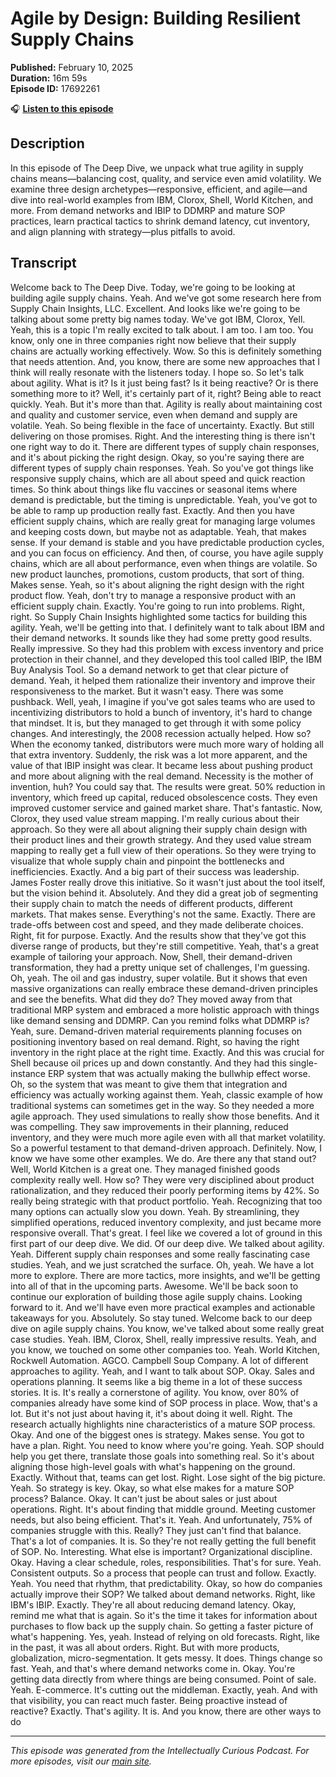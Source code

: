 # Agile by Design: Building Resilient Supply Chains

**Published:** February 10, 2025  
**Duration:** 16m 59s  
**Episode ID:** 17692261

🎧 **[Listen to this episode](https://intellectuallycurious.buzzsprout.com/2529712/episodes/17692261-agile-by-design-building-resilient-supply-chains)**

## Description

In this episode of The Deep Dive, we unpack what true agility in supply chains means—balancing cost, quality, and service even amid volatility. We examine three design archetypes—responsive, efficient, and agile—and dive into real-world examples from IBM, Clorox, Shell, World Kitchen, and more. From demand networks and IBIP to DDMRP and mature SOP practices, learn practical tactics to shrink demand latency, cut inventory, and align planning with strategy—plus pitfalls to avoid.

## Transcript

Welcome back to The Deep Dive. Today, we're going to be looking at building agile supply chains. Yeah. And we've got some research here from Supply Chain Insights, LLC. Excellent. And looks like we're going to be talking about some pretty big names today. We've got IBM, Clorox, Yell. Yeah, this is a topic I'm really excited to talk about. I am too. I am too. You know, only one in three companies right now believe that their supply chains are actually working effectively. Wow. So this is definitely something that needs attention. And, you know, there are some new approaches that I think will really resonate with the listeners today. I hope so. So let's talk about agility. What is it? Is it just being fast? Is it being reactive? Or is there something more to it? Well, it's certainly part of it, right? Being able to react quickly. Yeah. But it's more than that. Agility is really about maintaining cost and quality and customer service, even when demand and supply are volatile. Yeah. So being flexible in the face of uncertainty. Exactly. But still delivering on those promises. Right. And the interesting thing is there isn't one right way to do it. There are different types of supply chain responses, and it's about picking the right design. Okay, so you're saying there are different types of supply chain responses. Yeah. So you've got things like responsive supply chains, which are all about speed and quick reaction times. So think about things like flu vaccines or seasonal items where demand is predictable, but the timing is unpredictable. Yeah, you've got to be able to ramp up production really fast. Exactly. And then you have efficient supply chains, which are really great for managing large volumes and keeping costs down, but maybe not as adaptable. Yeah, that makes sense. If your demand is stable and you have predictable production cycles, and you can focus on efficiency. And then, of course, you have agile supply chains, which are all about performance, even when things are volatile. So new product launches, promotions, custom products, that sort of thing. Makes sense. Yeah, so it's about aligning the right design with the right product flow. Yeah, don't try to manage a responsive product with an efficient supply chain. Exactly. You're going to run into problems. Right, right. So Supply Chain Insights highlighted some tactics for building this agility. Yeah, we'll be getting into that. I definitely want to talk about IBM and their demand networks. It sounds like they had some pretty good results. Really impressive. So they had this problem with excess inventory and price protection in their channel, and they developed this tool called IBIP, the IBM Buy Analysis Tool. So a demand network to get that clear picture of demand. Yeah, it helped them rationalize their inventory and improve their responsiveness to the market. But it wasn't easy. There was some pushback. Well, yeah, I imagine if you've got sales teams who are used to incentivizing distributors to hold a bunch of inventory, it's hard to change that mindset. It is, but they managed to get through it with some policy changes. And interestingly, the 2008 recession actually helped. How so? When the economy tanked, distributors were much more wary of holding all that extra inventory. Suddenly, the risk was a lot more apparent, and the value of that IBIP insight was clear. It became less about pushing product and more about aligning with the real demand. Necessity is the mother of invention, huh? You could say that. The results were great. 50% reduction in inventory, which freed up capital, reduced obsolescence costs. They even improved customer service and gained market share. That's fantastic. Now, Clorox, they used value stream mapping. I'm really curious about their approach. So they were all about aligning their supply chain design with their product lines and their growth strategy. And they used value stream mapping to really get a full view of their operations. So they were trying to visualize that whole supply chain and pinpoint the bottlenecks and inefficiencies. Exactly. And a big part of their success was leadership. James Foster really drove this initiative. So it wasn't just about the tool itself, but the vision behind it. Absolutely. And they did a great job of segmenting their supply chain to match the needs of different products, different markets. That makes sense. Everything's not the same. Exactly. There are trade-offs between cost and speed, and they made deliberate choices. Right, fit for purpose. Exactly. And the results show that they've got this diverse range of products, but they're still competitive. Yeah, that's a great example of tailoring your approach. Now, Shell, their demand-driven transformation, they had a pretty unique set of challenges, I'm guessing. Oh, yeah. The oil and gas industry, super volatile. But it shows that even massive organizations can really embrace these demand-driven principles and see the benefits. What did they do? They moved away from that traditional MRP system and embraced a more holistic approach with things like demand sensing and DDMRP. Can you remind folks what DDMRP is? Yeah, sure. Demand-driven material requirements planning focuses on positioning inventory based on real demand. Right, so having the right inventory in the right place at the right time. Exactly. And this was crucial for Shell because oil prices up and down constantly. And they had this single-instance ERP system that was actually making the bullwhip effect worse. Oh, so the system that was meant to give them that integration and efficiency was actually working against them. Yeah, classic example of how traditional systems can sometimes get in the way. So they needed a more agile approach. They used simulations to really show those benefits. And it was compelling. They saw improvements in their planning, reduced inventory, and they were much more agile even with all that market volatility. So a powerful testament to that demand-driven approach. Definitely. Now, I know we have some other examples. We do. Are there any that stand out? Well, World Kitchen is a great one. They managed finished goods complexity really well. How so? They were very disciplined about product rationalization, and they reduced their poorly performing items by 42%. So really being strategic with that product portfolio. Yeah. Recognizing that too many options can actually slow you down. Yeah. By streamlining, they simplified operations, reduced inventory complexity, and just became more responsive overall. That's great. I feel like we covered a lot of ground in this first part of our deep dive. We did. Of our deep dive. We talked about agility. Yeah. Different supply chain responses and some really fascinating case studies. Yeah, and we just scratched the surface. Oh, yeah. We have a lot more to explore. There are more tactics, more insights, and we'll be getting into all of that in the upcoming parts. Awesome. We'll be back soon to continue our exploration of building those agile supply chains. Looking forward to it. And we'll have even more practical examples and actionable takeaways for you. Absolutely. So stay tuned. Welcome back to our deep dive on agile supply chains. You know, we've talked about some really great case studies. Yeah. IBM, Clorox, Shell, really impressive results. Yeah, and you know, we touched on some other companies too. Yeah. World Kitchen, Rockwell Automation. AGCO. Campbell Soup Company. A lot of different approaches to agility. Yeah, and I want to talk about SOP. Okay. Sales and operations planning. It seems like a big theme in a lot of these success stories. It is. It's really a cornerstone of agility. You know, over 80% of companies already have some kind of SOP process in place. Wow, that's a lot. But it's not just about having it, it's about doing it well. Right. The research actually highlights nine characteristics of a mature SOP process. Okay. And one of the biggest ones is strategy. Makes sense. You got to have a plan. Right. You need to know where you're going. Yeah. SOP should help you get there, translate those goals into something real. So it's about aligning those high-level goals with what's happening on the ground. Exactly. Without that, teams can get lost. Right. Lose sight of the big picture. Yeah. So strategy is key. Okay, so what else makes for a mature SOP process? Balance. Okay. It can't just be about sales or just about operations. Right. It's about finding that middle ground. Meeting customer needs, but also being efficient. That's it. Yeah. And unfortunately, 75% of companies struggle with this. Really? They just can't find that balance. That's a lot of companies. It is. So they're not really getting the full benefit of SOP. No. Interesting. What else is important? Organizational discipline. Okay. Having a clear schedule, roles, responsibilities. That's for sure. Yeah. Consistent outputs. So a process that people can trust and follow. Exactly. Yeah. You need that rhythm, that predictability. Okay, so how do companies actually improve their SOP? We talked about demand networks. Right, like IBM's IBIP. Exactly. They're all about reducing demand latency. Okay, remind me what that is again. So it's the time it takes for information about purchases to flow back up the supply chain. So getting a faster picture of what's happening. Yes, yeah. Instead of relying on old forecasts. Right, like in the past, it was all about orders. Right. But with more products, globalization, micro-segmentation. It gets messy. It does. Things change so fast. Yeah, and that's where demand networks come in. Okay. You're getting data directly from where things are being consumed. Point of sale. Yeah. E-commerce. It's cutting out the middleman. Exactly, yeah. And with that visibility, you can react much faster. Being proactive instead of reactive? Exactly. That's agility. It is. And you know, there are other ways to do

---
*This episode was generated from the Intellectually Curious Podcast. For more episodes, visit our [main site](https://intellectuallycurious.buzzsprout.com).*
